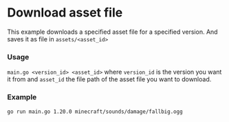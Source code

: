 # Download asset file

This example downloads a specified asset file for a specified version. And saves it as file in `assets/<asset_id>`

### Usage

`main.go <version_id> <asset_id>` where `version_id` is the version you want it from and `asset_id` the file path of the asset file you want to download.

### Example
```sh
go run main.go 1.20.0 minecraft/sounds/damage/fallbig.ogg
```
